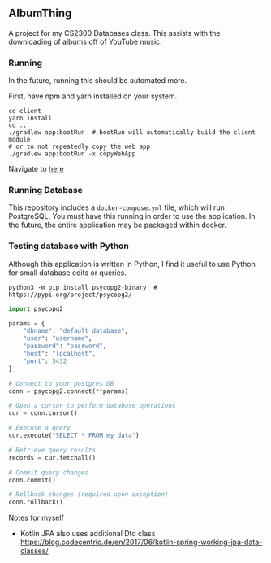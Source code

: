 ## AlbumThing
A project for my CS2300 Databases class. This assists with the downloading of albums
off of YouTube music.


### Running
In the future, running this should be automated more.

First, have npm and yarn installed on your system.
```shell
cd client
yarn install
cd ..
./gradlew app:bootRun  # bootRun will automatically build the client module
# or to not repeatedly copy the web app
./gradlew app:bootRun -x copyWebApp
```
Navigate to [here](http://localhost:8080)

### Running Database
This repository includes a `docker-compose.yml` file, which will run PostgreSQL.
You must have this running in order to use the application. In the future, the entire
application may be packaged within docker.


### Testing database with Python
Although this application is written in Python, I find it useful to use Python for small database edits or queries.

```shell
python3 -m pip install psycopg2-binary  # https://pypi.org/project/psycopg2/
```

```python
import psycopg2

params = {
    "dbname": "default_database",
    "user": "username",
    "password": "password",
    "host": "localhost",
    "port": 5432
}

# Connect to your postgres DB
conn = psycopg2.connect(**params)

# Open a cursor to perform database operations
cur = conn.cursor()

# Execute a query
cur.execute("SELECT * FROM my_data")

# Retrieve query results
records = cur.fetchall()

# Commit query changes
conn.commit()

# Rollback changes (required upon exception)
conn.rollback()
```

Notes for myself
* Kotlin JPA also uses additional Dto class https://blog.codecentric.de/en/2017/06/kotlin-spring-working-jpa-data-classes/
